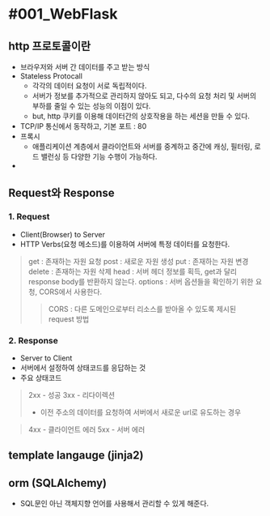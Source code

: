 # #001_WebFlask

## http 프로토콜이란
 - 브라우저와 서버 간 데이터를 주고 받는 방식
 - Stateless Protocall
 	- 각각의 데이터 요청이 서로 독립적이다.
 	- 서버가 정보를 추가적으로 관리하지 않아도 되고, 다수의 요청 처리 및 서버의 부하를 줄일 수 있는 성능의 이점이 있다.
 	- but, http 쿠키를 이용해 데이터간의 상호작용을 하는 세션을 만들 수 있다. 
 - TCP/IP 통신에서 동작하고, 기본 포트 : 80
 - 프록시
 	- 애플리케이션 계층에서 클라이언트와 서버를 중계하고 중간에 캐싱, 필터링, 로드 밸런싱 등 다양한 기능 수행이 가능하다.
 - 

## Request와 Response
 ### 1. Request
 - Client(Browser) to Server
 - HTTP Verbs(요청 메소드)를 이용하여 서버에 특정 데이터를 요청한다.
 > get : 존재하는 자원 요청
 > post : 새로운 자원 생성
 > put : 존재하는 자원 변경
 > delete : 존재하는 자원 삭제
 > head : 서버 헤더 정보를 획득, get과 달리 response body를 반환하지 않는다.
 > options : 서버 옵션들을 확인하기 위한 요청, CORS에서 사용한다.
 >> CORS : 다른 도메인으로부터 리소스를 받아올 수 있도록 제시된 request 방법


 ### 2. Response
 - Server to Client
 - 서버에서 설정하여 상태코드를 응답하는 것
 - 주요 상태코드
 > 2xx - 성공
 > 3xx - 리다이렉션
 >- 이전 주소의 데이터를 요청하여 서버에서 새로운 url로 유도하는 경우
 
 > 4xx - 클라이언트 에러
 > 5xx - 서버 에러


## template langauge (jinja2)
## orm (SQLAlchemy)
- SQL문인 아닌 객체지향 언어를 사용해서 관리할 수 있게 해준다.


